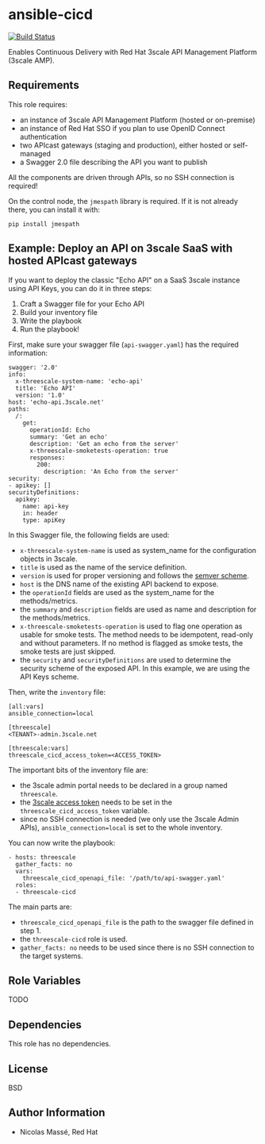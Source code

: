 # ansible-cicd

[![Build Status](https://travis-ci.org/nmasse-itix/threescale-cicd.svg?branch=master)](https://travis-ci.org/nmasse-itix/threescale-cicd)

Enables Continuous Delivery with Red Hat 3scale API Management Platform (3scale AMP).

## Requirements

This role requires:
 - an instance of 3scale API Management Platform (hosted or on-premise)
 - an instance of Red Hat SSO if you plan to use OpenID Connect authentication
 - two APIcast gateways (staging and production), either hosted or self-managed
 - a Swagger 2.0 file describing the API you want to publish

All the components are driven through APIs, so no SSH connection is required!

On the control node, the `jmespath` library is required. If it is not already there,
you can install it with:
```
pip install jmespath
```

## Example: Deploy an API on 3scale SaaS with hosted APIcast gateways

If you want to deploy the classic "Echo API" on a SaaS 3scale instance using API Keys,
you can do it in three steps:
 1. Craft a Swagger file for your Echo API
 2. Build your inventory file
 3. Write the playbook
 4. Run the playbook!

First, make sure your swagger file (`api-swagger.yaml`) has the required information:
```
swagger: '2.0'
info:
  x-threescale-system-name: 'echo-api'
  title: 'Echo API'
  version: '1.0'
host: 'echo-api.3scale.net'
paths:
  /:
    get:
      operationId: Echo
      summary: 'Get an echo'
      description: 'Get an echo from the server'
      x-threescale-smoketests-operation: true
      responses:
        200:
          description: 'An Echo from the server'
security:
- apikey: []
securityDefinitions:
  apikey:
    name: api-key
    in: header
    type: apiKey
```

In this Swagger file, the following fields are used:
- `x-threescale-system-name` is used as system_name for the configuration objects in 3scale.
- `title` is used as the name of the service definition.
- `version` is used for proper versioning and follows the [semver scheme](https://semver.org/).
- `host` is the DNS name of the existing API backend to expose.
- the `operationId` fields are used as the system_name for the methods/metrics.
- the `summary` and `description` fields are used as name and description for the methods/metrics.
- `x-threescale-smoketests-operation` is used to flag one operation as usable for smoke tests. The method needs to be idempotent, read-only and without parameters. If no method is flagged as smoke tests, the smoke tests are just skipped.
- the `security` and `securityDefinitions` are used to determine the security scheme of the exposed API. In this example, we are using the API Keys scheme.

Then, write the `inventory` file:
```
[all:vars]
ansible_connection=local

[threescale]
<TENANT>-admin.3scale.net

[threescale:vars]
threescale_cicd_access_token=<ACCESS_TOKEN>
```

The important bits of the inventory file are:
- the 3scale admin portal needs to be declared in a group named `threescale`.
- the [3scale access token](https://access.redhat.com/documentation/en-us/red_hat_3scale/2.saas/html-single/accounts/index#access_tokens) needs to be set in the `threescale_cicd_access_token` variable.
- since no SSH connection is needed (we only use the 3scale Admin APIs), `ansible_connection=local` is set to the whole inventory.

You can now write the playbook:
```
- hosts: threescale
  gather_facts: no
  vars:
    threescale_cicd_openapi_file: '/path/to/api-swagger.yaml'
  roles:
  - threescale-cicd
```

The main parts are:
- `threescale_cicd_openapi_file` is the path to the swagger file defined in step 1.
- the `threescale-cicd` role is used.
- `gather_facts: no` needs to be used since there is no SSH connection to the target systems.

## Role Variables

TODO

## Dependencies

This role has no dependencies.

## License

BSD

## Author Information

- Nicolas Massé, Red Hat
